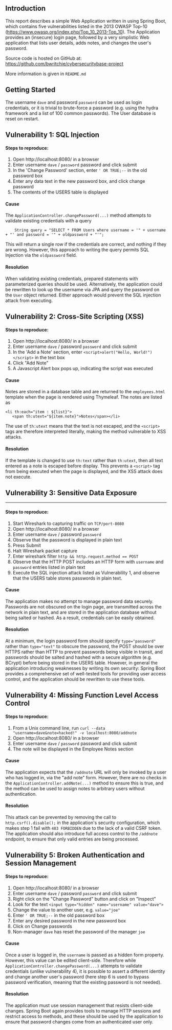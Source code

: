 ## Introduction

This report describes a simple Web Application written in using Spring Boot, which contains five vulnerabilities listed in the 2013 OWASP Top-10 (https://www.owasp.org/index.php/Top_10_2013-Top_10). The Application provides an (insecure) login page, followed by a very simplistic Web application that lists user details, adds notes, and changes the user's password.

Source code is hosted on GitHub at: https://github.com/bwritchie/cybersecuritybase-project

More information is given in `README.md`

## Getting Started

The username `dave` and password `password` can be used as login credentials,
or it is trivial to brute-force a password (e.g. using the hydra framework and a
list of 100 common passwords). The User database is reset on restart.

## Vulnerability 1: SQL Injection

#### Steps to reproduce:
1. Open http://localhost:8080/ in a browser
2. Enter username `dave` / `password` password and click submit
3. In the 'Change Password' section, enter `' OR TRUE;--` in the old password box
4. Enter any data text in the new password box, and click change password
5. The contents of the USERS table is displayed

#### Cause
The `ApplicationController.changePassword(...)` method attempts to validate existing credentials with a query

        String query = "SELECT * FROM Users where username = '" + username + "' and password = '" + oldpassword + "'";

This will return a single row if the credentials are correct, and nothing if they are wrong. However, this approach to writing the query permits SQL Injection via the `oldpassword` field.

#### Resolution
When validating existing credentials, prepared statements with parameterized queries should be used. Alternatively, the application could be rewritten to look up the username via JPA and query the password on the `User` object returned. Either approach would prevent the SQL injection attack from executing.

## Vulnerability 2: Cross-Site Scripting (XSS)

#### Steps to reproduce:
1. Open http://localhost:8080/ in a browser
2. Enter username `dave` / password `password` and click submit
3. In the 'Add a Note' section, enter `<script>alert("Hello, World!")</script>` in
the text box
4. Click "Add Note"
5. A Javascript Alert box pops up, indicating the script was executed

#### Cause
Notes are stored in a database table and are returned to the `employees.html` template when the page is rendered using Thymeleaf. The notes are listed as

    <li th:each="item : ${list}">
       <span th:utext="${item.note}">Notes</span></li>

The use of `th:utext` means that the text is not escaped, and the `<script>` tags are therefore interpreted literally, making the method vulnerable to XSS attacks.

#### Resolution
If the template is changed to use `th:text` rather than `th:utext`, then all text entered as a note is escaped before display. This prevents a `<script>` tag from being executed when the page is displayed, and the XSS attack does not execute.

## Vulnerability 3: Sensitive Data Exposure
---
#### Steps to reproduce:
1. Start Wireshark to capturing traffic on `TCP/port-8080`
2. Open http://localhost:8080/ in a browser
3. Enter username `dave` / password `password`
4. Observe that the password is displayed in plain text
5. Press Submit
6. Halt Wireshark packet capture
7. Enter wireshark filter `http && http.request.method == POST`
8. Observe that the HTTP POST includes an HTTP form with `username` and `password` entries listed in plain text
9. Execute the SQL injection attack listed as Vulnerability 1, and observe that the USERS table stores passwords in plain text.

#### Cause
The application makes no attempt to manage password data securely. Passwords are not obscured on the login page, are transmitted across the network in plain text, and are stored in the application database without being salted or hashed. As a result, credentials can be easily obtained.

#### Resolution
At a minimum, the login password form should specify `type="password"` rather than `type="text"` to obscure the password, the POST should be over HTTPS rather than HTTP to prevent passwords being visible in transit, and passwords should be salted and hashed with a secure algorithm (e.g. BCrypt) before being stored in the USERS table. However, in general the application introducing weaknesses by writing its own security: Spring Boot provides a comprehensive set of well-tested tools for providing user access control, and the application should be rewritten to use these tools.

## Vulnerability 4: Missing Function Level Access Control

#### Steps to reproduce:
1. From a Unix command line, run `curl --data "username=dave&note=hacked!" -v localhost:8080/addnote`
2. Open http://localhost:8080/ in a browser
3. Enter username `dave` / `password` password and click submit
4. The note will be displayed in the Employee Notes section

#### Cause
The application expects that the `/addnote` URL will only be invoked by a user who has logged in, via the "add note" form. However, there are no checks in the `ApplicationController.addNote(...)` method to ensure this is true, and the method can be used to assign notes to arbitrary users without authentication.

#### Resolution
This attack can be prevented by removing the call to `http.csrf().disable();` in the application's security configuration, which makes step 1 fail with `403 FORBIDDEN` due to the lack of a valid CSRF token. The application should also introduce full access control to the `/addnote` endpoint, to ensure that only valid entries are being processed.

## Vulnerability 5: Broken Authentication and Session Management

#### Steps to reproduce:
1. Open http://localhost:8080/ in a browser
2. Enter username `dave` / password `password` and click submit
3. Right click on the "Change Password" button and click on "Inspect"
4. Look for the text `<input type="hidden" name="username" value="dave">`
5. Change the value to another user, e.g. `value="joe"`
6. Enter `' OR TRUE;--` in the old password box
7. Enter any desired password in the new password box
8. Click on Change passwords
9. Non-manager `dave` has reset the password of the manager `joe`

#### Cause
Once a user is logged in, the `username` is passed as a hidden form property. However, this value can be edited client-side. Therefore while `ApplicationController.changePassword(...)` attempts to validate credentials (unlike vulnerability 4), it is possible to assert a different identity and change another user's password (here step 6 is used to bypass password verification, meaning that the existing password is not needed).

#### Resolution
The application must use session management that resists client-side changes. Spring Boot again provides tools to manage HTTP sessions and restrict access to methods, and these should be used by the application to ensure that password changes come from an authenticated user only.
